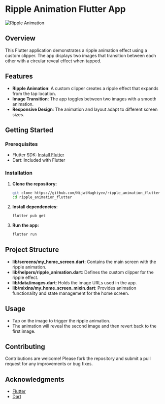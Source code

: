 # Ripple Animation Flutter App

![Ripple Animation](https://github.com/user-attachments/assets/45002b6e-c46f-43a6-ac56-4aa1d68dc8c9)

## Overview

This Flutter application demonstrates a ripple animation effect using a custom clipper. The app displays two images that transition between each other with a circular reveal effect when tapped.

## Features

- **Ripple Animation**: A custom clipper creates a ripple effect that expands from the tap location. 
- **Image Transition**: The app toggles between two images with a smooth animation.
- **Responsive Design**: The animation and layout adapt to different screen sizes.

## Getting Started

### Prerequisites

- Flutter SDK: [Install Flutter](https://flutter.dev/docs/get-started/install)
- Dart: Included with Flutter

### Installation

1. **Clone the repository:**

   ```bash
   git clone https://github.com/NijatNaghiyev/ripple_animation_flutter.git
   cd ripple_animation_flutter
   ```

2. **Install dependencies:**

   ```bash
   flutter pub get
   ```

3. **Run the app:**

   ```bash
   flutter run
   ```

## Project Structure

- **lib/screens/my_home_screen.dart**: Contains the main screen with the ripple animation.
- **lib/helpers/ripple_animation.dart**: Defines the custom clipper for the ripple effect.
- **lib/data/images.dart**: Holds the image URLs used in the app.
- **lib/mixins/my_home_screen_mixin.dart**: Provides animation functionality and state management for the home screen.

## Usage

- Tap on the image to trigger the ripple animation.
- The animation will reveal the second image and then revert back to the first image.

## Contributing

Contributions are welcome! Please fork the repository and submit a pull request for any improvements or bug fixes.


## Acknowledgments

- [Flutter](https://flutter.dev/)
- [Dart](https://dart.dev/)
